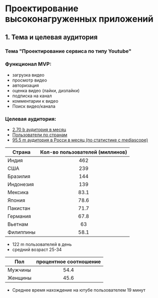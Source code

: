 # Проектирование высоконагруженных приложений

## 1. Тема и целевая аудитория

### Тема "Проектирование сервиса по типу Youtube"

### Функционал MVP:
- загрузка видео
- просмотр видео
- авторизация
- оценка видео (лайки, дизлайки)
- подписка на канал
- комментарии к видео
- Поиск видео/канала

### Целевая аудитория:
- [2.70 b аудитория в месяц](https://www.globalmediainsight.com/blog/youtube-users-statistics/)
- [Пользователи по странам](https://www.statista.com/topics/2019/youtube/#topicOverview)
- [95.5 m аудитория в Росси в месяц (по статистике с mediascope)](https://mediascope.net/data/#internet)

| Страна    |  Кол-во пользователей (миллинов)  |
  |-----------|:---------------------------------:|
| Индия     |                462                |
| США       |                239                |
| Бразилия  |                144                |
| Индонезия |                139                |
| Мексика   |               83.1                |
| Япония    |               78.6                |
| Пакистан  |               71.7                |
| Германия  |               67.8                |
| Вьетнам   |                63                 |
| Филиппины |               58.1                |
    
- 122 m пользователей в день
- средний возраст 25-34

| Пол       | процентное соотношение |
|-----------|:----------------------:|
| Мужчины   |          54.4          |
| Женщины   |          45.6          |

- Среднее время нахождение на ютубе пользователем 19 минут